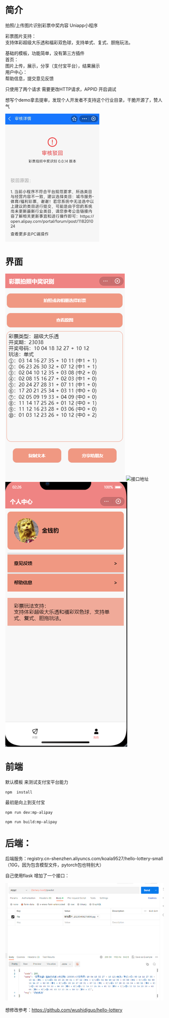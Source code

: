 
# 简介
拍照/上传图片识别彩票中奖内容 Uniapp小程序  


彩票图片支持：<br>支持体彩超级大乐透和福彩双色球，支持单式、复式、胆拖玩法。



基础的模板，功能简单，没有第三方插件   
首页：  
图片上传，展示，分享（支付宝平台），结果展示  
用户中心：  
帮助信息，提交意见反馈 
 
只使用了两个请求  需要更改HTTP请求，APPID 开启调试

想写个demo拿去提审，发现个人开发者不支持这个行业目录，干脆开源了，赞人气

![接口地址](/image/error.png)



# 界面
![接口地址](/image/index.png)
![接口地址](/image/show.png)
![接口地址](/image/home.png)

# 前端 
默认模板 来测试支付宝平台能力
```
npm  install 

```
最初是向上到支付宝
```
npm run dev:mp-alipay

```
```
npm run build:mp-alipay
```

# 后端：


后端服务：registry.cn-shenzhen.aliyuncs.com/koala9527/hello-lottery-small  （10G，因为包含模型文件，pytorch包也特别大）  


自己使用flask 增加了一个接口：

![接口地址](postman.png)


想修改参考：https://github.com/wushidiguo/hello-lottery

